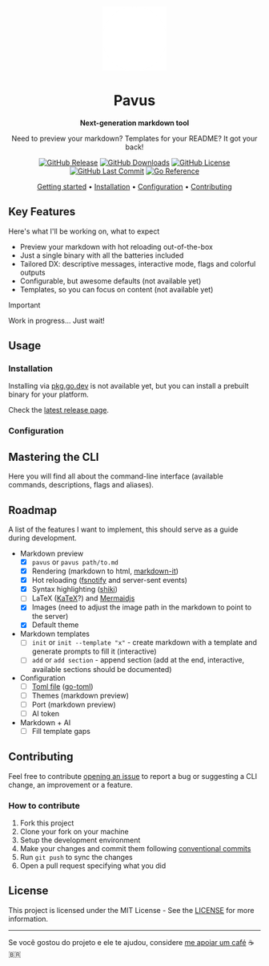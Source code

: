 <div align="center">

<img src="internal/server/static/icon.png" alt="Pavus' logo" height="128" />

# Pavus

**Next-generation markdown tool**

Need to preview your markdown? Templates for your README? It got your back!

[![GitHub Release](https://img.shields.io/github/v/release/kauefraga/pavus?label=latest+version)](https://github.com/kauefraga/pavus/releases/latest)
[![GitHub Downloads](https://img.shields.io/github/downloads/kauefraga/pavus/total)](https://github.com/kauefraga/pavus/releases)
[![GitHub License](https://img.shields.io/github/license/kauefraga/pavus)](https://github.com/kauefraga/pavus/blob/main/LICENSE)
[![GitHub Last Commit](https://img.shields.io/github/last-commit/kauefraga/pavus/main)](https://github.com/kauefraga/pavus/commits/main/)
[![Go Reference](https://pkg.go.dev/badge/github.com/kauefraga/pavus.svg)](https://pkg.go.dev/github.com/kauefraga/pavus)

[Getting started](#usage) •
[Installation](#installation) •
[Configuration](#configuration) •
[Contributing](#contributing)

</div>

## Key Features

Here's what I'll be working on, what to expect

- Preview your markdown with hot reloading out-of-the-box
- Just a single binary with all the batteries included
- Tailored DX: descriptive messages, interactive mode, flags and colorful outputs
- Configurable, but awesome defaults (not available yet)
- Templates, so you can focus on content (not available yet)

> [!IMPORTANT]
> Work in progress... Just wait!

## Usage

### Installation

Installing via [pkg.go.dev](https://pkg.go.dev/github.com/kauefraga/pavus) is not available yet, but you can install a prebuilt binary for your platform.

Check the [latest release page](https://github.com/kauefraga/pavus/releases/latest).

### Configuration

## Mastering the CLI

Here you will find all about the command-line interface (available commands, descriptions, flags and aliases).

## Roadmap

A list of the features I want to implement, this should serve as a guide during development.

- Markdown preview
  - [x] `pavus` or `pavus path/to.md`
  - [x] Rendering (markdown to html, [markdown-it](https://github.com/markdown-it/markdown-it))
  - [x] Hot reloading ([fsnotify](https://github.com/fsnotify/fsnotify) and server-sent events)
  - [x] Syntax highlighting ([shiki](https://github.com/shikijs/shiki))
  - [ ] LaTeX ([KaTeX](https://katex.org/)?) and [Mermaidjs](https://mermaid.js.org/)
  - [x] Images (need to adjust the image path in the markdown to point to the server)
  - [x] Default theme
- Markdown templates
  - [ ] `init` or `init --template "x"` - create markdown with a template and generate prompts to fill it (interactive)
  - [ ] `add` or `add section` - append section (add at the end, interactive, available sections should be documented)
- Configuration
  - [ ] [Toml file](https://toml.io/en/v1.0.0) ([go-toml](https://github.com/pelletier/go-toml))
  - [ ] Themes (markdown preview)
  - [ ] Port (markdown preview)
  - [ ] AI token
- Markdown + AI
  - [ ] Fill template gaps

## Contributing

Feel free to contribute [opening an issue](https://github.com/kauefraga/pavus/issues/new) to report a bug or suggesting a CLI change, an improvement or a feature.

### How to contribute

1. Fork this project
2. Clone your fork on your machine
3. Setup the development environment
4. Make your changes and commit them following [conventional commits](https://www.conventionalcommits.org/en/v1.0.0/)
5. Run `git push` to sync the changes
6. Open a pull request specifying what you did

## License

This project is licensed under the MIT License - See the [LICENSE](https://github.com/kauefraga/pavus/blob/main/LICENSE) for more information.

---

Se você gostou do projeto e ele te ajudou, considere [me apoiar um café](https://www.pixme.bio/kauefraga) ☕ 🇧🇷
